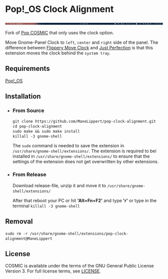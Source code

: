 # Pop!_OS Clock Alignment

![alt text](pop-clock-alignment-panelOnly.png)

Fork of [Pop COSMIC](https://github.com/pop-os/cosmic) that only uses the clock option.

Move Gnome-Panel Clock to ```left```, ```center``` and ```right``` side of the panel. The difference between [Flippery Move Clock](https://extensions.gnome.org/extension/2/move-clock/) and [Just Perfection](https://extensions.gnome.org/extension/3843/just-perfection/) is that this extension moves the clock behind the ```system tray```.

## Requirements
[Pop!_OS](https://pop.system76.com/)


## Installation
* ### From Source

    ```
    git clone https://github.com/ManeLippert/pop-clock-alignment.git
    cd pop-clock-alignment
    sudo make && sudo make install
    killall -3 gnome-shell
    ```

    The ```sudo``` command is needed to save the extension in ```/usr/share/gnome-shell/extensions/```. The extension is required to bei installed in ```/usr/share/gnome-shell/extensions/``` to ensure that the settings of the extension does not get overwritten by other extensions.
* ### From Release
    Download release-file, unzip it and move it to ```/usr/share/gnome-shell/extensions/```


    After that reboot your PC or hit **'Alt+Fn+F2'** and type **'r'** or type in the terminal ```killall -3 gnome-shell```

## Removal

```
sudo rm -r /usr/share/gnome-shell/extensions/pop-clock-alignment@ManeLippert
```

## License
COSMIC is available under the terms of the GNU General Public License Version 3. For full license terms, see [LICENSE](./LICENSE).
